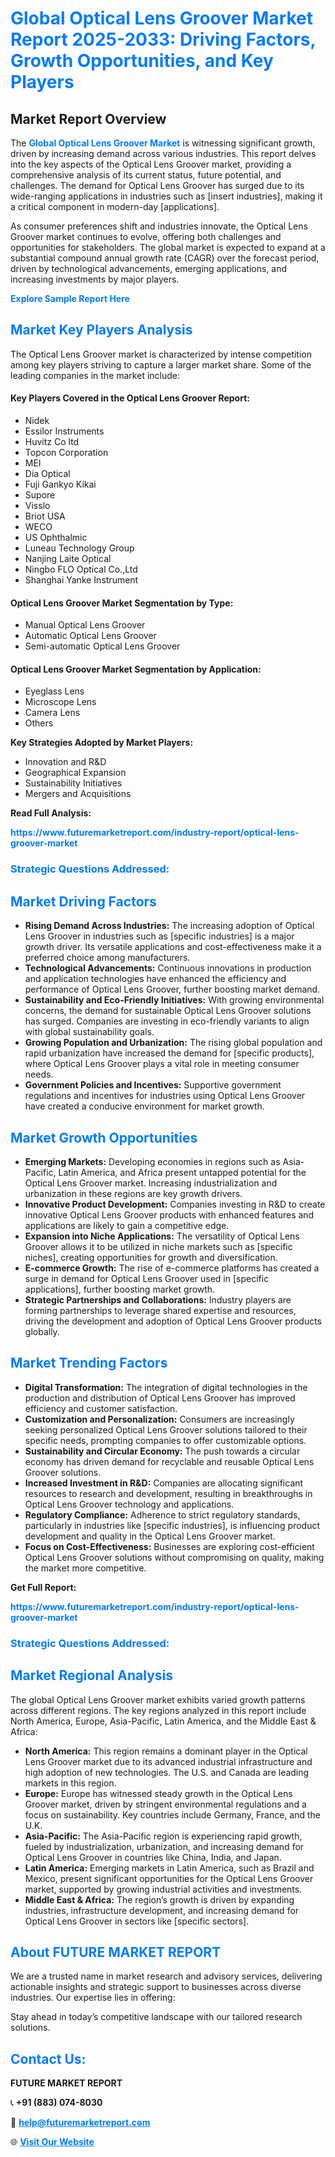 <h1 style="color: #007BFF;">Global Optical Lens Groover Market Report 2025-2033: Driving Factors, Growth Opportunities, and Key Players</h1>

<section id="overview">
<h2>Market Report Overview</h2>
<p>The <a href="https://www.futuremarketreport.com/industry-report/optical-lens-groover-market" style="color: #007BFF; text-decoration: none;"><strong>Global Optical Lens Groover Market</strong></a> is witnessing significant growth, driven by increasing demand across various industries. This report delves into the key aspects of the Optical Lens Groover market, providing a comprehensive analysis of its current status, future potential, and challenges. The demand for Optical Lens Groover has surged due to its wide-ranging applications in industries such as [insert industries], making it a critical component in modern-day [applications].</p>
<p>As consumer preferences shift and industries innovate, the Optical Lens Groover market continues to evolve, offering both challenges and opportunities for stakeholders. The global market is expected to expand at a substantial compound annual growth rate (CAGR) over the forecast period, driven by technological advancements, emerging applications, and increasing investments by major players.</p>
</section>

<section id="overview">
<p><a href="https://www.futuremarketreport.com/request-sample/reportId=60077" style="color: #007BFF; text-decoration: none;"><strong>Explore Sample Report Here</strong></a></p>
</section>

<section id="key-players">
<h2 style="color: #007BFF;">Market Key Players Analysis</h2>
<p>The Optical Lens Groover market is characterized by intense competition among key players striving to capture a larger market share. Some of the leading companies in the market include:</p>
<h4>Key Players Covered in the Optical Lens Groover Report:</h4>
<ul><li>Nidek</li><li>Essilor Instruments</li><li>Huvitz Co ltd</li><li>Topcon Corporation</li><li>MEI</li><li>Dia Optical</li><li>Fuji Gankyo Kikai</li><li>Supore</li><li>Visslo</li><li>Briot USA</li><li>WECO</li><li>US Ophthalmic</li><li>Luneau Technology Group</li><li>Nanjing Laite Optical</li><li>Ningbo FLO Optical Co.,Ltd</li><li>Shanghai Yanke Instrument</li></ul>
<h4>Optical Lens Groover Market Segmentation by Type:</h4>
<ul><li>Manual Optical Lens Groover</li><li>Automatic Optical Lens Groover</li><li>Semi-automatic Optical Lens Groover</li></ul>

<h4>Optical Lens Groover Market Segmentation by Application:</h4>
<ul><li>Eyeglass Lens</li><li>Microscope Lens</li><li>Camera Lens</li><li>Others</li></ul>
<p><strong>Key Strategies Adopted by Market Players:</strong></p>
<ul>
<li>Innovation and R&D</li>
<li>Geographical Expansion</li>
<li>Sustainability Initiatives</li>
<li>Mergers and Acquisitions</li>
</ul>
</section>

<section>
<p><strong>Read Full Analysis: </strong></p><a href="https://www.futuremarketreport.com/industry-report/optical-lens-groover-market" style="color: #007BFF; text-decoration: none;"><strong>https://www.futuremarketreport.com/industry-report/optical-lens-groover-market</strong></a>
<h3 style="color: #007BFF;">Strategic Questions Addressed:</h3>
</section>

<section id="driving-factors">
<h2 style="color: #007BFF;">Market Driving Factors</h2>
<ul>
<li><strong>Rising Demand Across Industries:</strong> The increasing adoption of Optical Lens Groover in industries such as [specific industries] is a major growth driver. Its versatile applications and cost-effectiveness make it a preferred choice among manufacturers.</li>
<li><strong>Technological Advancements:</strong> Continuous innovations in production and application technologies have enhanced the efficiency and performance of Optical Lens Groover, further boosting market demand.</li>
<li><strong>Sustainability and Eco-Friendly Initiatives:</strong> With growing environmental concerns, the demand for sustainable Optical Lens Groover solutions has surged. Companies are investing in eco-friendly variants to align with global sustainability goals.</li>
<li><strong>Growing Population and Urbanization:</strong> The rising global population and rapid urbanization have increased the demand for [specific products], where Optical Lens Groover plays a vital role in meeting consumer needs.</li>
<li><strong>Government Policies and Incentives:</strong> Supportive government regulations and incentives for industries using Optical Lens Groover have created a conducive environment for market growth.</li>
</ul>
</section>

<section id="growth-opportunities">
<h2 style="color: #007BFF;">Market Growth Opportunities</h2>
<ul>
<li><strong>Emerging Markets:</strong> Developing economies in regions such as Asia-Pacific, Latin America, and Africa present untapped potential for the Optical Lens Groover market. Increasing industrialization and urbanization in these regions are key growth drivers.</li>
<li><strong>Innovative Product Development:</strong> Companies investing in R&D to create innovative Optical Lens Groover products with enhanced features and applications are likely to gain a competitive edge.</li>
<li><strong>Expansion into Niche Applications:</strong> The versatility of Optical Lens Groover allows it to be utilized in niche markets such as [specific niches], creating opportunities for growth and diversification.</li>
<li><strong>E-commerce Growth:</strong> The rise of e-commerce platforms has created a surge in demand for Optical Lens Groover used in [specific applications], further boosting market growth.</li>
<li><strong>Strategic Partnerships and Collaborations:</strong> Industry players are forming partnerships to leverage shared expertise and resources, driving the development and adoption of Optical Lens Groover products globally.</li>
</ul>
</section>

<section id="trending-factors">
<h2 style="color: #007BFF;">Market Trending Factors</h2>
<ul>
<li><strong>Digital Transformation:</strong> The integration of digital technologies in the production and distribution of Optical Lens Groover has improved efficiency and customer satisfaction.</li>
<li><strong>Customization and Personalization:</strong> Consumers are increasingly seeking personalized Optical Lens Groover solutions tailored to their specific needs, prompting companies to offer customizable options.</li>
<li><strong>Sustainability and Circular Economy:</strong> The push towards a circular economy has driven demand for recyclable and reusable Optical Lens Groover solutions.</li>
<li><strong>Increased Investment in R&D:</strong> Companies are allocating significant resources to research and development, resulting in breakthroughs in Optical Lens Groover technology and applications.</li>
<li><strong>Regulatory Compliance:</strong> Adherence to strict regulatory standards, particularly in industries like [specific industries], is influencing product development and quality in the Optical Lens Groover market.</li>
<li><strong>Focus on Cost-Effectiveness:</strong> Businesses are exploring cost-efficient Optical Lens Groover solutions without compromising on quality, making the market more competitive.</li>
</ul>
</section>

<section>
<p><strong>Get Full Report: </strong></p><a href="https://www.futuremarketreport.com/industry-report/optical-lens-groover-market" style="color: #007BFF; text-decoration: none;"><strong>https://www.futuremarketreport.com/industry-report/optical-lens-groover-market</strong></a>
<h3 style="color: #007BFF;">Strategic Questions Addressed:</h3>
</section>


<section id="regional-analysis">
<h2 style="color: #007BFF;">Market Regional Analysis</h2>
<p>The global Optical Lens Groover market exhibits varied growth patterns across different regions. The key regions analyzed in this report include North America, Europe, Asia-Pacific, Latin America, and the Middle East & Africa:</p>
<ul>
<li><strong>North America:</strong> This region remains a dominant player in the Optical Lens Groover market due to its advanced industrial infrastructure and high adoption of new technologies. The U.S. and Canada are leading markets in this region.</li>
<li><strong>Europe:</strong> Europe has witnessed steady growth in the Optical Lens Groover market, driven by stringent environmental regulations and a focus on sustainability. Key countries include Germany, France, and the U.K.</li>
<li><strong>Asia-Pacific:</strong> The Asia-Pacific region is experiencing rapid growth, fueled by industrialization, urbanization, and increasing demand for Optical Lens Groover in countries like China, India, and Japan.</li>
<li><strong>Latin America:</strong> Emerging markets in Latin America, such as Brazil and Mexico, present significant opportunities for the Optical Lens Groover market, supported by growing industrial activities and investments.</li>
<li><strong>Middle East & Africa:</strong> The region’s growth is driven by expanding industries, infrastructure development, and increasing demand for Optical Lens Groover in sectors like [specific sectors].</li>
</ul>
</section>

<footer>
<h2 style="color: #007BFF;">About FUTURE MARKET REPORT</h2>
<p>We are a trusted name in market research and advisory services, delivering actionable insights and strategic support to businesses across diverse industries. Our expertise lies in offering:</p>

<p>Stay ahead in today’s competitive landscape with our tailored research solutions.</p>

<h2 style="color: #007BFF;">Contact Us:</h2>
<p><strong>FUTURE MARKET REPORT</strong></p>
<p>📞 <strong>+91 (883) 074-8030</strong></p>
<p>📧 <strong><a href="mailto:help@futuremarketreport.com" style="color: #007BFF;">help@futuremarketreport.com</a></strong></p>
<p>🌐 <strong><a href="https://www.futuremarketreport.com/" style="color: #007BFF;">Visit Our Website</a></strong></p>
</footer>